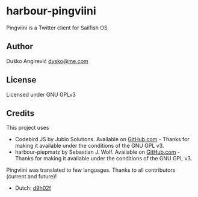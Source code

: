 # harbour-pingviini
Pingviini is a Twitter client for Sailfish OS

## Author
Duško Angirević [dysko@me.com](mailto:dysko@me.com)

## License
Licensed under GNU GPLv3

## Credits
This project uses
- Codebird JS by Jublo Solutions. Available on [GitHub.com](https://github.com/jublonet/codebird-js) - Thanks for making it available under the conditions of the GNU GPL v3.
- harbour-piepmatz by Sebastian J. Wolf. Available on [GitHub.com](https://github.com/Wunderfitz/harbour-piepmatz) - Thanks for making it available under the conditions of the GNU GPL v3.


Pingviini was translated to few languages. Thanks to all contributors (current and future)!
- Dutch: [d9h02f](https://github.com/d9h02f)
